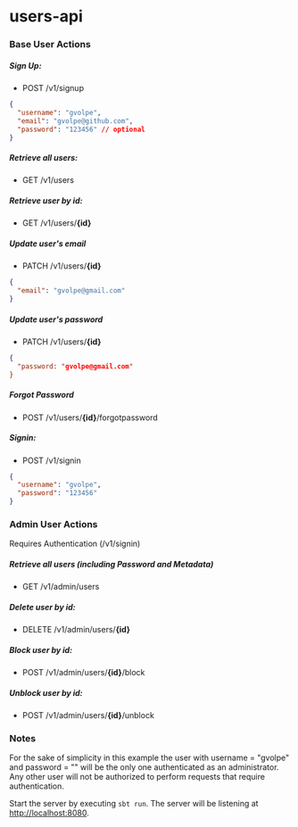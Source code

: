 users-api
=========

### Base User Actions

##### Sign Up:
* POST /v1/signup

```json
{
  "username": "gvolpe",
  "email": "gvolpe@github.com",
  "password": "123456" // optional
}
```

##### Retrieve all users:
* GET /v1/users

##### Retrieve user by id:
* GET /v1/users/**{id}**

##### Update user's email
* PATCH /v1/users/**{id}**

```json
{
  "email": "gvolpe@gmail.com"
}
```

##### Update user's password
* PATCH /v1/users/**{id}**

```json
{
  "password: "gvolpe@gmail.com"
}
```

##### Forgot Password
* POST /v1/users/**{id}**/forgotpassword

##### Signin:
* POST /v1/signin

```json
{
  "username": "gvolpe",
  "password": "123456"
}
```

### Admin User Actions

Requires Authentication (/v1/signin)

##### Retrieve all users (including Password and Metadata)
* GET /v1/admin/users

##### Delete user by id:
* DELETE /v1/admin/users/**{id}**

##### Block user by id:
* POST /v1/admin/users/**{id}**/block

##### Unblock user by id:
* POST /v1/admin/users/**{id}**/unblock

### Notes

For the sake of simplicity in this example the user with username = "gvolpe" and password = "" will be the only one authenticated as an administrator. Any other user will not be authorized to perform requests that require authentication.

Start the server by executing `sbt run`. The server will be listening at [http://localhost:8080](http://localhost:8080).
